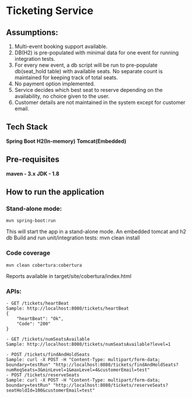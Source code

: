 # Ticketing Service

## Assumptions:
1. Multi-event booking support available.
2. DB(H2) is pre-populated with minimal data for one event for running integration tests. 
3. For every new event, a db script will be run to pre-populate db(seat_hold table) with available seats. No separate
count is maintained for keeping track of total seats.
4. No payment option implemented.
5. Service decides which best seat to reserve depending on the availability, no choice given to the user.
6. Customer details are not maintained in the system except for customer email.

## Tech Stack
**Spring Boot**
**H2(In-memory)**
**Tomcat(Embedded)**

## Pre-requisites
**maven - 3.x**
**JDK - 1.8**

## How to run the application

### Stand-alone mode: 
	mvn spring-boot:run
This will start the app in a stand-alone mode. An embedded tomcat and h2 db
Build and run unit/integration tests: mvn clean install


### Code coverage
	mvn clean cobertura:cobertura
Reports available in target/site/cobertura/index.html

### APIs:

	- GET /tickets/heartBeat
	Sample: http://localhost:8080/tickets/heartBeat
	{
		"heartBeat": "Ok",
    	"Code": "200"
	}

	- GET /tickets/numSeatsAvailable
	Sample: http://localhost:8080/tickets/numSeatsAvailable?level=1

	- POST /tickets/findAndHoldSeats
	Sample: curl -X POST -H "Content-Type: multipart/form-data; boundary=testRun" "http://localhost:8080/tickets/findAndHoldSeats?numReqSeats=3&minLevel=1&maxLevel=4&customerEmail=test"
	- POST /tickets/reserveSeats
	Sample: curl -X POST -H "Content-Type: multipart/form-data; boundary=testRun" "http://localhost:8080/tickets/reserveSeats?seatHoldId=100&customerEmail=test"